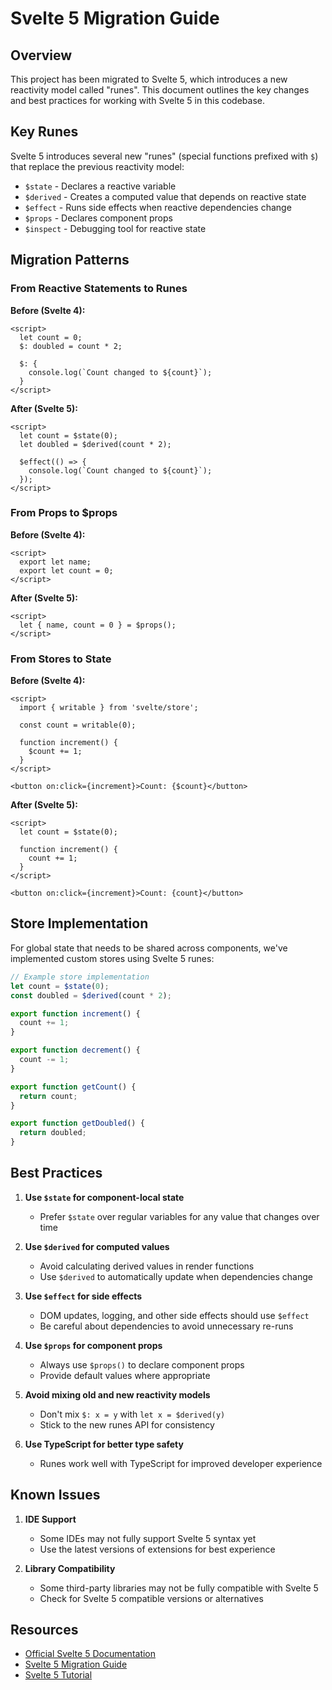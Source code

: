 # Svelte 5 Migration Guide

## Overview

This project has been migrated to Svelte 5, which introduces a new reactivity model called "runes". This document outlines the key changes and best practices for working with Svelte 5 in this codebase.

## Key Runes

Svelte 5 introduces several new "runes" (special functions prefixed with `$`) that replace the previous reactivity model:

- `$state` - Declares a reactive variable
- `$derived` - Creates a computed value that depends on reactive state
- `$effect` - Runs side effects when reactive dependencies change
- `$props` - Declares component props
- `$inspect` - Debugging tool for reactive state

## Migration Patterns

### From Reactive Statements to Runes

**Before (Svelte 4):**
```svelte
<script>
  let count = 0;
  $: doubled = count * 2;
  
  $: {
    console.log(`Count changed to ${count}`);
  }
</script>
```

**After (Svelte 5):**
```svelte
<script>
  let count = $state(0);
  let doubled = $derived(count * 2);
  
  $effect(() => {
    console.log(`Count changed to ${count}`);
  });
</script>
```

### From Props to $props

**Before (Svelte 4):**
```svelte
<script>
  export let name;
  export let count = 0;
</script>
```

**After (Svelte 5):**
```svelte
<script>
  let { name, count = 0 } = $props();
</script>
```

### From Stores to State

**Before (Svelte 4):**
```svelte
<script>
  import { writable } from 'svelte/store';
  
  const count = writable(0);
  
  function increment() {
    $count += 1;
  }
</script>

<button on:click={increment}>Count: {$count}</button>
```

**After (Svelte 5):**
```svelte
<script>
  let count = $state(0);
  
  function increment() {
    count += 1;
  }
</script>

<button on:click={increment}>Count: {count}</button>
```

## Store Implementation

For global state that needs to be shared across components, we've implemented custom stores using Svelte 5 runes:

```typescript
// Example store implementation
let count = $state(0);
const doubled = $derived(count * 2);

export function increment() {
  count += 1;
}

export function decrement() {
  count -= 1;
}

export function getCount() {
  return count;
}

export function getDoubled() {
  return doubled;
}
```

## Best Practices

1. **Use `$state` for component-local state**
   - Prefer `$state` over regular variables for any value that changes over time

2. **Use `$derived` for computed values**
   - Avoid calculating derived values in render functions
   - Use `$derived` to automatically update when dependencies change

3. **Use `$effect` for side effects**
   - DOM updates, logging, and other side effects should use `$effect`
   - Be careful about dependencies to avoid unnecessary re-runs

4. **Use `$props` for component props**
   - Always use `$props()` to declare component props
   - Provide default values where appropriate

5. **Avoid mixing old and new reactivity models**
   - Don't mix `$: x = y` with `let x = $derived(y)`
   - Stick to the new runes API for consistency

6. **Use TypeScript for better type safety**
   - Runes work well with TypeScript for improved developer experience

## Known Issues

1. **IDE Support**
   - Some IDEs may not fully support Svelte 5 syntax yet
   - Use the latest versions of extensions for best experience

2. **Library Compatibility**
   - Some third-party libraries may not be fully compatible with Svelte 5
   - Check for Svelte 5 compatible versions or alternatives

## Resources

- [Official Svelte 5 Documentation](https://svelte.dev/docs/runes)
- [Svelte 5 Migration Guide](https://svelte.dev/docs/migrating-to-svelte-5)
- [Svelte 5 Tutorial](https://learn.svelte.dev/)
